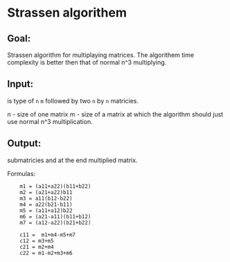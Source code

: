# Strassen algorithem
## Goal:
Strassen algorithm for multiplaying matrices. The algorithem time complexity is better then that of normal n^3 multiplying.
## Input:
is type of 
`n` `m`
followed by two `n` by `n` matricies.

n - size of one matrix
m - size of a matrix at which the algorithm should just use normal n^3 multiplication.

## Output:
submatricies and at the end multiplied matrix.

Formulas:

```
	m1 = (a11+a22)(b11+b22)
	m2 = (a21+a22)b11
	m3 = a11(b12-b22)
	m4 = a22(b21-b11)
	m5 = (a11+a12)b22
	m6 = (a21-a11)(b11+b12)
	m7 = (a12-a22)(b21+b22)
```
```
    c11 =  m1+m4-m5+m7
	c12 = m3+m5
	c21 = m2+m4
	c22 = m1-m2+m3+m6
```
